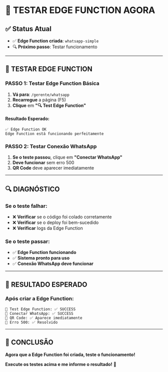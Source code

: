 # 🧪 TESTAR EDGE FUNCTION AGORA

## ✅ Status Atual
- ✅ **Edge Function criada**: `whatsapp-simple`
- 🔍 **Próximo passo**: Testar funcionamento

---

## 🧪 TESTAR EDGE FUNCTION

### **PASSO 1: Testar Edge Function Básica**
1. **Vá para**: `/gerente/whatsapp`
2. **Recarregue** a página (F5)
3. **Clique** em **"🔍 Test Edge Function"**

#### **Resultado Esperado:**
```
✅ Edge Function OK
Edge Function está funcionando perfeitamente
```

### **PASSO 2: Testar Conexão WhatsApp**
1. **Se o teste passou**, clique em **"Conectar WhatsApp"**
2. **Deve funcionar** sem erro 500
3. **QR Code** deve aparecer imediatamente

---

## 🔍 DIAGNÓSTICO

### **Se o teste falhar:**
- ❌ **Verificar** se o código foi colado corretamente
- ❌ **Verificar** se o deploy foi bem-sucedido
- ❌ **Verificar** logs da Edge Function

### **Se o teste passar:**
- ✅ **Edge Function funcionando**
- ✅ **Sistema pronto para uso**
- ✅ **Conexão WhatsApp deve funcionar**

---

## 🎯 RESULTADO ESPERADO

### **Após criar a Edge Function:**
```
🧪 Test Edge Function: ✅ SUCCESS
🔗 Conectar WhatsApp: ✅ SUCCESS
📱 QR Code: ✅ Aparece imediatamente
🚫 Erro 500: ✅ Resolvido
```

---

## 🎉 CONCLUSÃO

**Agora que a Edge Function foi criada, teste o funcionamento!**

**Execute os testes acima e me informe o resultado!** 🚀





